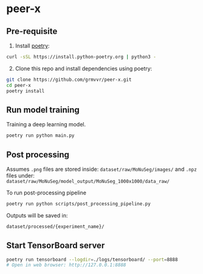 # peer-x

## Pre-requisite
1. Install [poetry](https://python-poetry.org/docs/):

```bash
curl -sSL https://install.python-poetry.org | python3 -
```
2. Clone this repo and install dependencies using poetry:
```bash
git clone https://github.com/grmvvr/peer-x.git
cd peer-x
poetry install
```

## Run model training
Training a deep learning model.
```bash
poetry run python main.py
```

## Post processing
Assumes `.png` files are stored inside: `dataset/raw/MoNuSeg/images/`
and `.npz` files under: `dataset/raw/MoNuSeg/model_output/MoNuSeg_1000x1000/data_raw/` 

To run post-processing pipeline
```bash
poetry run python scripts/post_processing_pipeline.py
```

Outputs will be saved in:
```markdown
dataset/processed/{experiment_name}/
```

## Start TensorBoard server
```bash
poetry run tensorboard --logdir=./logs/tensorboard/ --port=8888
# Open in web browser: http://127.0.0.1:8888
```